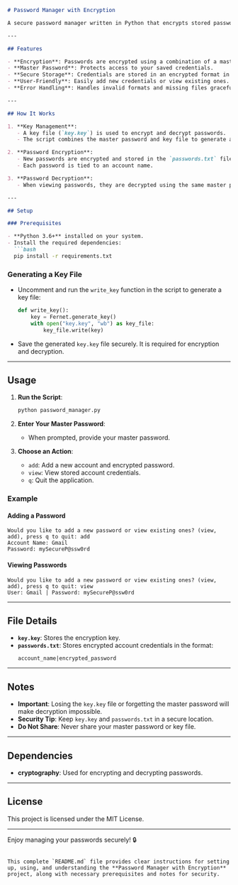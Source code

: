 ```markdown
# Password Manager with Encryption

A secure password manager written in Python that encrypts stored passwords using the `cryptography` library. This script allows you to securely store and view account credentials by encrypting passwords with a master password and a stored key.

---

## Features

- **Encryption**: Passwords are encrypted using a combination of a master password and a key file for enhanced security.
- **Master Password**: Protects access to your saved credentials.
- **Secure Storage**: Credentials are stored in an encrypted format in a local file (`passwords.txt`).
- **User-Friendly**: Easily add new credentials or view existing ones.
- **Error Handling**: Handles invalid formats and missing files gracefully.

---

## How It Works

1. **Key Management**:
   - A key file (`key.key`) is used to encrypt and decrypt passwords.
   - The script combines the master password and key file to generate a unique encryption key.

2. **Password Encryption**:
   - New passwords are encrypted and stored in the `passwords.txt` file.
   - Each password is tied to an account name.

3. **Password Decryption**:
   - When viewing passwords, they are decrypted using the same master password and key file.

---

## Setup

### Prerequisites

- **Python 3.6+** installed on your system.
- Install the required dependencies:
  ```bash
  pip install -r requirements.txt
  ```

### Generating a Key File

- Uncomment and run the `write_key` function in the script to generate a key file:
  ```python
  def write_key():
      key = Fernet.generate_key()
      with open("key.key", "wb") as key_file:
          key_file.write(key)
  ```

- Save the generated `key.key` file securely. It is required for encryption and decryption.

---

## Usage

1. **Run the Script**:
   ```bash
   python password_manager.py
   ```

2. **Enter Your Master Password**:
   - When prompted, provide your master password.

3. **Choose an Action**:
   - `add`: Add a new account and encrypted password.
   - `view`: View stored account credentials.
   - `q`: Quit the application.

### Example

#### Adding a Password
```plaintext
Would you like to add a new password or view existing ones? (view, add), press q to quit: add
Account Name: Gmail
Password: mySecureP@ssw0rd
```

#### Viewing Passwords
```plaintext
Would you like to add a new password or view existing ones? (view, add), press q to quit: view
User: Gmail | Password: mySecureP@ssw0rd
```

---

## File Details

- **`key.key`**: Stores the encryption key.
- **`passwords.txt`**: Stores encrypted account credentials in the format:
  ```
  account_name|encrypted_password
  ```

---

## Notes

- **Important**: Losing the `key.key` file or forgetting the master password will make decryption impossible.
- **Security Tip**: Keep `key.key` and `passwords.txt` in a secure location.
- **Do Not Share**: Never share your master password or key file.

---

## Dependencies

- **cryptography**: Used for encrypting and decrypting passwords.

---

## License

This project is licensed under the MIT License.

---

Enjoy managing your passwords securely! 🔒
```

This complete `README.md` file provides clear instructions for setting up, using, and understanding the **Password Manager with Encryption** project, along with necessary prerequisites and notes for security.